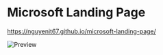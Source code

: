 # Microsoft Landing Page

https://nguyenit67.github.io/microsoft-landing-page/

![Preview](https://repository-images.githubusercontent.com/360023625/01b6a4cd-6767-4c5e-b4b3-283f9754e086)
